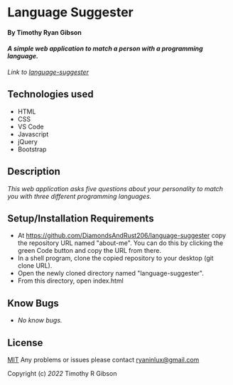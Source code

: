 # **Language Suggester**

#### By Timothy Ryan Gibson
#### _A simple web application to match a person with a programming language._

_Link to [language-suggester](https://diamondsandrust206.github.io/language-suggester/)_

## Technologies used

* HTML
* CSS
* VS Code
* Javascript
* jQuery
* Bootstrap

## Description

_This web application asks  five questions about your personality to match you with three different programming languages._

## Setup/Installation Requirements

* At https://github.com/DiamondsAndRust206/language-suggester copy the repository URL named "about-me". You can do this by clicking the green Code button and copy the URL from there.
* In a shell program, clone the copied repository to your desktop (git clone URL).
* Open the newly cloned directory named "language-suggester".
* From this directory, open index.html

## Know Bugs

* _No know bugs._

## License

[MIT](https://opensource.org/licenses/MIT)
Any problems or issues please contact ryaninlux@gmail.com

Copyright (c) _2022_ Timothy R Gibson